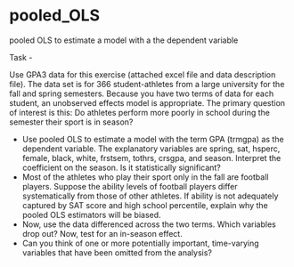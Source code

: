 # pooled_OLS
pooled OLS to estimate a model with a the dependent variable

Task - 

Use GPA3 data for this exercise (attached excel file and data description file). The data
set is for 366 student-athletes from a large university for the fall and spring semesters.
Because you have two terms of data for each student, an unobserved effects model is
appropriate. The primary question of interest is this: Do athletes perform more poorly in
school during the semester their sport is in season?
* Use pooled OLS to estimate a model with the term GPA (trmgpa) as the
dependent variable. The explanatory variables are spring, sat, hsperc, female,
black, white, frstsem, tothrs, crsgpa, and season. Interpret the coefficient on the
season. Is it statistically significant?
* Most of the athletes who play their sport only in the fall are football players.
Suppose the ability levels of football players differ systematically from those of
other athletes. If ability is not adequately captured by SAT score and high school
percentile, explain why the pooled OLS estimators will be biased.
* Now, use the data differenced across the two terms. Which variables drop out?
Now, test for an in-season effect.
* Can you think of one or more potentially important, time-varying variables that
have been omitted from the analysis?
